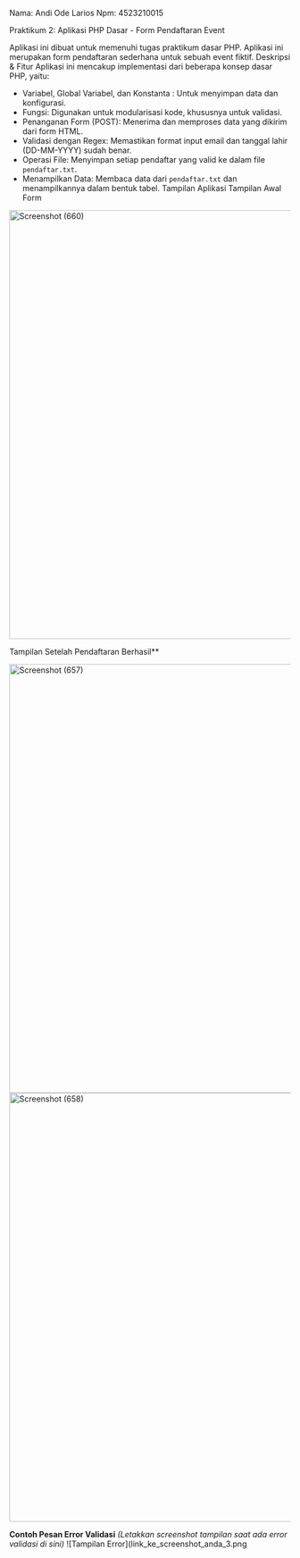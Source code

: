 Nama: Andi Ode Larios
Npm: 4523210015

  Praktikum 2: Aplikasi PHP Dasar - Form Pendaftaran Event

Aplikasi ini dibuat untuk memenuhi tugas praktikum dasar PHP. Aplikasi ini
merupakan form pendaftaran sederhana untuk sebuah event fiktif.
  Deskripsi & Fitur
Aplikasi ini mencakup implementasi dari beberapa konsep dasar PHP, yaitu:
- Variabel, Global Variabel, dan Konstanta : Untuk menyimpan data dan
konfigurasi.
- Fungsi: Digunakan untuk modularisasi kode, khususnya untuk validasi.
- Penanganan Form (POST): Menerima dan memproses data yang dikirim dari
form HTML.
- Validasi dengan Regex: Memastikan format input email dan tanggal
lahir (DD-MM-YYYY) sudah benar.
- Operasi File: Menyimpan setiap pendaftar yang valid ke dalam file
`pendaftar.txt`.
- Menampilkan Data: Membaca data dari `pendaftar.txt` dan
menampilkannya dalam bentuk tabel.
  Tampilan Aplikasi
Tampilan Awal Form
<img width="1366" height="768" alt="Screenshot (660)" src="https://github.com/user-attachments/assets/1870d088-64b0-47cf-ba36-5aecc63266a2" />

Tampilan Setelah Pendaftaran Berhasil**

<img width="1366" height="768" alt="Screenshot (657)" src="https://github.com/user-attachments/assets/a9d254ad-8fc2-401a-8af8-a11ed314ded9" />


<img width="1366" height="768" alt="Screenshot (658)" src="https://github.com/user-attachments/assets/5b0c0242-67f6-4513-bb49-1bebc5c65b10" />




**Contoh Pesan Error Validasi**
*(Letakkan screenshot tampilan saat ada error validasi di sini)*
![Tampilan Error](link_ke_screenshot_anda_3.png
